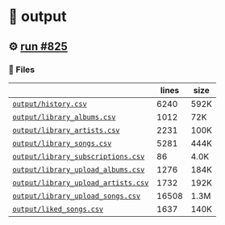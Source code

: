 # 📝  output 

## ⚙️ [run #825](https://github.com/jwenerd/ytm-dl/actions/runs/8488062068)

### 📁 Files

|                                                                         |lines|size|
|-------------------------------------------------------------------------|-----|----|
|[`output/history.csv` ](output/history.csv)                              |6240 |592K|
|[`output/library_albums.csv` ](output/library_albums.csv)                |1012 |72K |
|[`output/library_artists.csv` ](output/library_artists.csv)              |2231 |100K|
|[`output/library_songs.csv` ](output/library_songs.csv)                  |5281 |444K|
|[`output/library_subscriptions.csv` ](output/library_subscriptions.csv)  |86   |4.0K|
|[`output/library_upload_albums.csv` ](output/library_upload_albums.csv)  |1276 |184K|
|[`output/library_upload_artists.csv` ](output/library_upload_artists.csv)|1732 |192K|
|[`output/library_upload_songs.csv` ](output/library_upload_songs.csv)    |16508|1.3M|
|[`output/liked_songs.csv` ](output/liked_songs.csv)                      |1637 |140K|